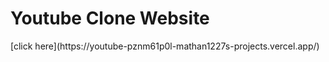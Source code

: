 <h1>Youtube Clone Website</h1>
[click here](https://youtube-pznm61p0l-mathan1227s-projects.vercel.app/)
